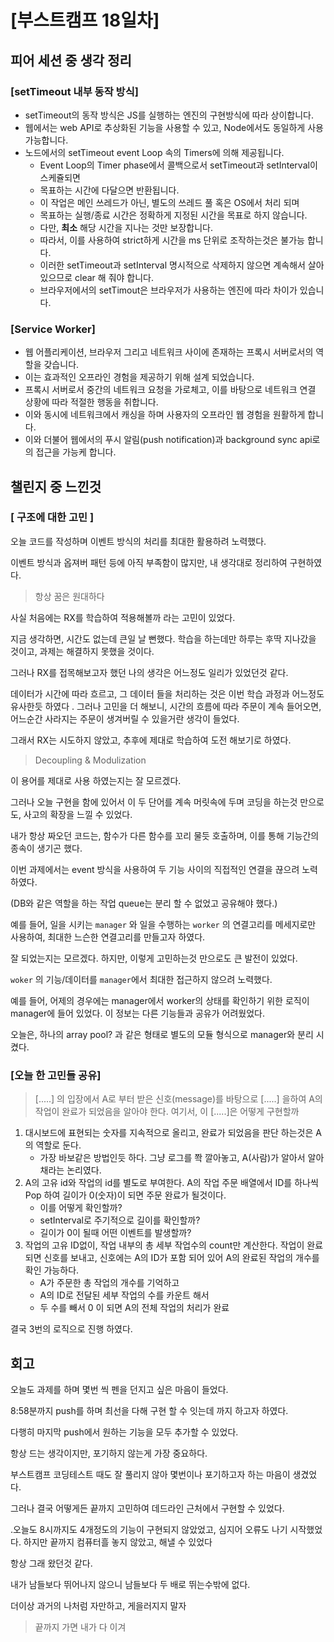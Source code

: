 # [부스트캠프 18일차]

## 피어 세션 중 생각 정리

### [setTimeout 내부 동작 방식]

- setTimeout의 동작 방식은 JS를 실행하는 엔진의 구현방식에 따라 상이합니다.
- 웹에서는 web API로 추상화된 기능을 사용할 수 있고, Node에서도 동일하게 사용 가능합니다.
- 노드에서의 setTimeout event Loop 속의 Timers에 의해 제공됩니다.
    - Event Loop의 Timer phase에서 콜백으로서 setTimeout과 setInterval이 스케쥴되면
    - 목표하는 시간에 다달으면 반환됩니다.
    - 이 작업은 메인 쓰레드가 아닌, 별도의 쓰레드 풀 혹은 OS에서 처리 되며
    - 목표하는 실행/종료 시간은 정확하게 지정된 시간을 목표로 하지 않습니다.
    - 다만, **최소** 해당 시간을 지나는 것만 보장합니다.
    - 따라서, 이를 사용하여 strict하게 시간을 ms 단위로 조작하는것은 불가능 합니다.
    - 이러한 setTimeout과 setInterval 명시적으로 삭제하지 않으면 계속해서 살아있으므로 clear 해 줘야 합니다.
    - 브라우저에서의 setTimout은 브라우저가 사용하는 엔진에 따라 차이가 있습니다.

### [Service Worker]

- 웹 어플리케이션, 브라우저 그리고 네트워크 사이에 존재하는 프록시 서버로서의 역할을 갖습니다.
- 이는 효과적인 오프라인 경험을 제공하기 위해 설계 되었습니다.
- 프록시 서버로서 중간의 네트워크 요청을 가로체고, 이를 바탕으로 네트워크 연결 상황에 따라 적절한 행동을 취합니다.
- 이와 동시에 네트워크에서 캐싱을 하며 사용자의 오프라인 웹 경험을 원활하게 합니다.
- 이와 더불어 웹에서의 푸시 알림(push notification)과 background sync api로의 접근을 가능케 합니다.

## 챌린지 중 느낀것

### [ 구조에 대한 고민 ]

오늘 코드를 작성하며 이벤트 방식의 처리를 최대한 활용하려 노력했다. 

이벤트 방식과 옵져버 패턴 등에 아직 부족함이 많지만, 내 생각대로 정리하여 구현하였다. 

> 항상 꿈은 원대하다

사실 처음에는 RX를 학습하여 적용해볼까 라는 고민이 있었다. 

지금 생각하면, 시간도 없는데 큰일 날 뻔했다. 학습을 하는데만 하루는 후딱 지나갔을 것이고, 과제는 해결하지 못했을 것이다. 

그러나 RX를 접목해보고자 했던 나의 생각은 어느정도 일리가 있었던것 같다. 

데이터가 시간에 따라 흐르고, 그 데이터 들을 처리하는 것은 이번 학습 과정과 어느정도 유사한듯 하였다 . 그러나 고민을 더 해보니, 시간의 흐름에 따라 주문이 계속 들어오면, 어느순간 사라지는 주문이 생겨버릴 수 있을거란 생각이 들었다. 

그래서 RX는 시도하지 않았고, 추후에 제대로 학습하여 도전 해보기로 하였다. 

> Decoupling & Modulization

이 용어를 제대로 사용 하였는지는 잘 모르겠다. 

그러나 오늘 구현을 함에 있어서 이 두 단어를 계속 머릿속에 두며 코딩을 하는것 만으로도, 사고의 확장을 느낄 수 있었다. 

내가 항상 짜오던 코드는, 함수가 다른 함수를 꼬리 물듯 호출하며, 이를 통해 기능간의 종속이 생기곤 했다. 

이번 과제에서는 event 방식을 사용하여 두 기능 사이의 직접적인 연결을 끊으려 노력하였다. 

(DB와 같은 역할을 하는 작업 queue는 분리 할 수 없었고 공유해야 했다.)

예를 들어, 일을 시키는 `manager` 와 일을 수행하는 `worker` 의 연결고리를 메세지로만 사용하여, 최대한 느슨한 연결고리를 만들고자 하였다. 

잘 되었는지는 모르겠다. 하지만, 이렇게 고민하는것 만으로도 큰 발전이 있었다. 

`woker` 의 기능/데이터를 `manager`에서 최대한 접근하지 않으려 노력했다. 

예를 들어, 어제의 경우에는 manager에서 worker의 상태를 확인하기 위한 로직이 manager에 들어 있었다. 이 정보는 다른 기능들과 공유가 어려웠었다. 

오늘은, 하나의 array pool? 과 같은 형태로 별도의 모듈 형식으로 manager와 분리 시켰다. 

### [오늘 한 고민들 공유]

> [.....] 의 입장에서 A로 부터 받은 신호(message)를 바탕으로 [.....] 을하여 A의 작업이 완료가 되었음을 알아야 한다. 여기서, 이 [.....]은 어떻게 구현할까

1. 대시보드에 표현되는 숫자를 지속적으로 올리고, 완료가 되었음을 판단 하는것은 A의 역할로 둔다. 
    - 가장 바보같은 방법인듯 하다. 그냥 로그를 쫙 깔아놓고, A(사람)가 알아서 알아채라는 논리였다.
2. A의 고유 id와 작업의 id를 별도로 부여한다. A의 작업 주문 배열에서 ID를 하나씩 Pop 하여 길이가 0(숫자)이 되면 주문 완료가 될것이다. 
    - 이를 어떻게 확인할까?
    - setInterval로 주기적으로 길이를 확인할까?
    - 길이가 0이 될때 어떤 이벤트를 발생할까?
3. 작업의 고유 ID없이, 작업 내부의 총 세부 작업수의 count만 계산한다. 작업이 완료 되면 신호를 보내고, 신호에는 A의 ID가 포함 되어 있어 A의 완료된 작업의 개수를 확인 가능하다. 
    - A가 주문한 총 작업의 개수를 기억하고
    - A의 ID로 전달된 세부 작업의 수를 카운트 해서
    - 두 수를 빼서 0 이 되면 A의 전체 작업의 처리가 완료

결국 3번의 로직으로 진행 하였다. 

## 회고

오늘도 과제를 하며 몇번 씩 펜을 던지고 싶은 마음이 들었다.

8:58분까지 push를 하며 최선을 다해 구현 할 수 잇는데 까지 하고자 하였다.

다행히 마지막 push에서 원하는 기능을 모두 추가할 수 있었다.

항상 드는 생각이지만, 포기하지 않는게 가장 중요하다.

부스트캠프 코딩테스트 때도 잘 풀리지 않아 몇번이나 포기하고자 하는 마음이 생겼었다.

그러나 결국 어떻게든 끝까지 고민하여 데드라인 근처에서 구현할 수 있었다.

.오늘도 8시까지도 4개정도의 기능이 구현되지 않았었고, 심지어 오류도 나기 시작했었다. 하지만 끝까지 컴퓨터흘 놓지 않았고, 해낼 수 있었다

항상 그래 왔던것 같다.

내가 남들보다 뛰어나지 않으니 남들보다 두 배로 뛰는수밖에 없다.

더이상 과거의 나처럼 자만하고, 게을러지지 말자

> 끝까지 가면 내가 다 이겨
